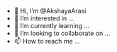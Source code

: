 - 👋 Hi, I’m @AkshayaArasi
- 👀 I’m interested in ...
- 🌱 I’m currently learning ...
- 💞️ I’m looking to collaborate on ...
- 📫 How to reach me ...

<!---
AkshayaArasi/AkshayaArasi is a ✨ special ✨ repository because its `README.md` (this file) appears on your GitHub profile.
You can click the Preview link to take a look at your changes.
--->
